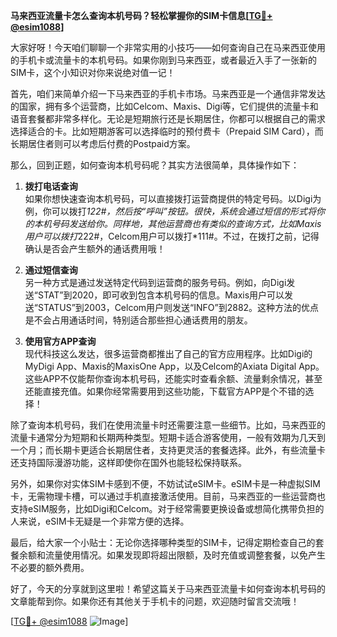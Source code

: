 **马来西亚流量卡怎么查询本机号码？轻松掌握你的SIM卡信息[[TG💪+ @esim1088](https://t.me/s/esim1088)]**

大家好呀！今天咱们聊聊一个非常实用的小技巧——如何查询自己在马来西亚使用的手机卡或流量卡的本机号码。如果你刚到马来西亚，或者最近入手了一张新的SIM卡，这个小知识对你来说绝对值一记！

首先，咱们来简单介绍一下马来西亚的手机卡市场。马来西亚是一个通信非常发达的国家，拥有多个运营商，比如Celcom、Maxis、Digi等，它们提供的流量卡和语音套餐都非常多样化。无论是短期旅行还是长期居住，你都可以根据自己的需求选择适合的卡。比如短期游客可以选择临时的预付费卡（Prepaid SIM Card），而长期居住者则可以考虑后付费的Postpaid方案。

那么，回到正题，如何查询本机号码呢？其实方法很简单，具体操作如下：

1. **拨打电话查询**  
   如果你想快速查询本机号码，可以直接拨打运营商提供的特定号码。以Digi为例，你可以拨打*122#，然后按“呼叫”按钮。很快，系统会通过短信的形式将你的本机号码发送给你。同样地，其他运营商也有类似的查询方式，比如Maxis用户可以拨打*222#，Celcom用户可以拨打*111#。不过，在拨打之前，记得确认是否会产生额外的通话费用哦！

2. **通过短信查询**  
   另一种方式是通过发送特定代码到运营商的服务号码。例如，向Digi发送“STAT”到2020，即可收到包含本机号码的信息。Maxis用户可以发送“STATUS”到2003，Celcom用户则发送“INFO”到2882。这种方法的优点是不会占用通话时间，特别适合那些担心通话费用的朋友。

3. **使用官方APP查询**  
   现代科技这么发达，很多运营商都推出了自己的官方应用程序。比如Digi的MyDigi App、Maxis的MaxisOne App，以及Celcom的Axiata Digital App。这些APP不仅能帮你查询本机号码，还能实时查看余额、流量剩余情况，甚至还能直接充值。如果你经常需要用到这些功能，下载官方APP是个不错的选择！

除了查询本机号码，我们在使用流量卡时还需要注意一些细节。比如，马来西亚的流量卡通常分为短期和长期两种类型。短期卡适合游客使用，一般有效期为几天到一个月；而长期卡更适合长期居住者，支持更灵活的套餐选择。此外，有些流量卡还支持国际漫游功能，这样即使你在国外也能轻松保持联系。

另外，如果你对实体SIM卡感到不便，不妨试试eSIM卡。eSIM卡是一种虚拟SIM卡，无需物理卡槽，可以通过手机直接激活使用。目前，马来西亚的一些运营商也支持eSIM服务，比如Digi和Celcom。对于经常需要更换设备或想简化携带负担的人来说，eSIM卡无疑是一个非常方便的选择。

最后，给大家一个小贴士：无论你选择哪种类型的SIM卡，记得定期检查自己的套餐余额和流量使用情况。如果发现即将超出限额，及时充值或调整套餐，以免产生不必要的额外费用。

好了，今天的分享就到这里啦！希望这篇关于马来西亚流量卡如何查询本机号码的文章能帮到你。如果你还有其他关于手机卡的问题，欢迎随时留言交流哦！

[[TG💪+ @esim1088](https://t.me/s/esim1088) ![Image](https://i.postimg.cc/4NQfJmqS/Snipaste-2025-05-13-00-14-12.png)]